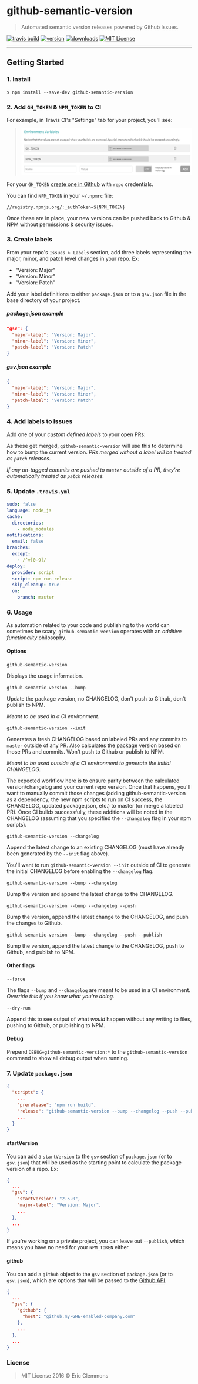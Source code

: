 # github-semantic-version

> Automated semantic version releases powered by Github Issues.

[![travis build](https://img.shields.io/travis/ericclemmons/github-semantic-version.svg)](https://travis-ci.org/ericclemmons/github-semantic-version)
[![version](https://img.shields.io/npm/v/github-semantic-version.svg)](http://npm.im/github-semantic-version)
[![downloads](https://img.shields.io/npm/dm/github-semantic-version.svg)](http://npm-stat.com/charts.html?package=github-semantic-version)
[![MIT License](https://img.shields.io/npm/l/github-semantic-version.svg)](http://opensource.org/licenses/MIT)

- - -

## Getting Started

### 1. Install

```shell
$ npm install --save-dev github-semantic-version
```

### 2. Add `GH_TOKEN` & `NPM_TOKEN` to CI

For example, in Travis CI's "Settings" tab for your project, you'll see:
> ![tokens](tokens.png)

For your `GH_TOKEN` [create one in Github](https://github.com/settings/tokens)
with `repo` credentials.

You can find `NPM_TOKEN` in your `~/.npmrc` file:

```
//registry.npmjs.org/:_authToken=${NPM_TOKEN}
```

Once these are in place, your new versions can be pushed back to Github & NPM
without permissions & security issues.

### 3. Create labels

From your repo's `Issues > Labels` section, add three labels representing the major, minor, and patch level changes in your repo. Ex:

- "Version: Major"
- "Version: Minor"
- "Version: Patch"

Add your label definitions to either `package.json` or to a `gsv.json` file in the base directory of your project.

##### package.json example
```json
"gsv": {
  "major-label": "Version: Major",
  "minor-label": "Version: Minor",
  "patch-label": "Version: Patch"
}
```

##### gsv.json example
```json
{
  "major-label": "Version: Major",
  "minor-label": "Version: Minor",
  "patch-label": "Version: Patch"
}
```

### 4. Add labels to issues

Add one of your _custom defined labels_ to your open PRs:

As these get merged, `github-semantic-version` will use this to determine
how to bump the current version. _PRs merged without a label will be treated
as `patch` releases._

_If any un-tagged commits are pushed to `master` outside of a PR, they're
automatically treated as `patch` releases._

### 5. Update `.travis.yml`

```yaml
sudo: false
language: node_js
cache:
  directories:
    - node_modules
notifications:
  email: false
branches:
  except:
    - /^v[0-9]/
deploy:
  provider: script
  script: npm run release
  skip_cleanup: true
  on:
    branch: master
```

### 6. Usage

As automation related to your code and publishing to the world can sometimes be scary, `github-semantic-version` operates with an _additive functionality_ philosophy.

#### Options

`github-semantic-version`

Displays the usage information.

`github-semantic-version --bump`

Update the package version, no CHANGELOG, don't push to Github, don't publish to NPM.

_Meant to be used in a CI environment._

`github-semantic-version --init`

Generates a fresh CHANGELOG based on labeled PRs and any commits to `master` outside
of any PR. Also calculates the package version based on those PRs and commits. Won't push to Github or publish to NPM.

_Meant to be used outside of a CI environment to generate the initial CHANGELOG._

The expected workflow here is to ensure parity between the calculated version/changelog and your current repo version. Once that happens, you'll
want to manually commit those changes (adding github-semantic-version as a dependency, the new npm scripts to run on CI success, the CHANGELOG,
updated package.json, etc.) to master (or merge a labeled PR). Once CI builds successfully, these additions will be noted in the CHANGELOG (assuming
that you specified the `--changelog` flag in your npm scripts).

`github-semantic-version --changelog`

Append the latest change to an
existing CHANGELOG (must have already been generated by the `--init` flag above).

You'll want to run `github-semantic-version --init` outside of CI to generate the initial CHANGELOG
before enabling the `--changelog` flag.

`github-semantic-version --bump --changelog`

Bump the version and append the latest change to the CHANGELOG.

`github-semantic-version --bump --changelog --push`

Bump the version, append the latest change to the CHANGELOG, and push the changes to Github.

`github-semantic-version --bump --changelog --push --publish`

Bump the version, append the latest change to the CHANGELOG, push to Github, and publish to NPM.

#### Other flags

`--force`

The flags `--bump` and `--changelog` are meant to be used in a CI environment. _Override this if you know what you're doing._

`--dry-run`

Append this to see output of what _would_ happen without any writing to files, pushing to Github, or publishing to NPM.

#### Debug

Prepend `DEBUG=github-semantic-version:*` to the `github-semantic-version` command to show all debug output when running.

### 7. Update `package.json`

```json
{
  "scripts": {
    ...
    "prerelease": "npm run build",
    "release": "github-semantic-version --bump --changelog --push --publish",
    ...
  }
}
```

#### startVersion

You can add a `startVersion` to the `gsv` section of `package.json` (or to `gsv.json`) that will be used as the starting point to
calculate the package version of a repo. Ex:

```json
{
  ...
  "gsv": {
    "startVersion": "2.5.0",
    "major-label": "Version: Major",
    ...
  },
  ...
}
```

If you're working on a private project, you can leave out `--publish`, which
means you have no need for your `NPM_TOKEN` either.

#### github

You can add a `github` object to the `gsv` section of `package.json` (or to `gsv.json`),
which are options that will be passed to the [Github API](https://www.npmjs.com/package/github).

```json
{
  ...
  "gsv": {
    "github": {
      "host": "github.my-GHE-enabled-company.com"
    },
    ...
  },
  ...
}
```

### License

> MIT License 2016 © Eric Clemmons
